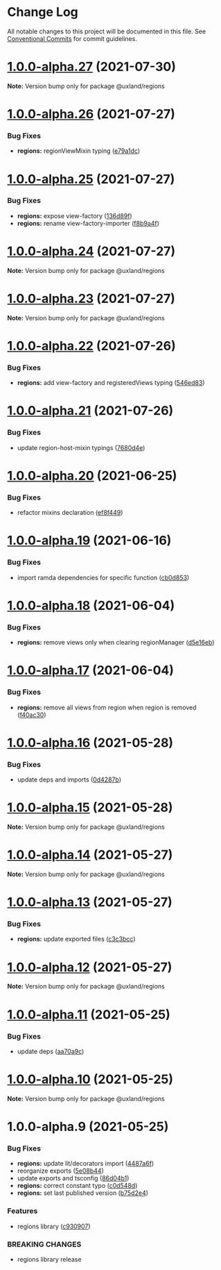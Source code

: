 # Change Log

All notable changes to this project will be documented in this file.
See [Conventional Commits](https://conventionalcommits.org) for commit guidelines.

# [1.0.0-alpha.27](https://github.com/uxland/lit/compare/@uxland/regions@1.0.0-alpha.26...@uxland/regions@1.0.0-alpha.27) (2021-07-30)

**Note:** Version bump only for package @uxland/regions





# [1.0.0-alpha.26](https://github.com/uxland/lit/compare/@uxland/regions@1.0.0-alpha.25...@uxland/regions@1.0.0-alpha.26) (2021-07-27)


### Bug Fixes

* **regions:** regionViewMixin typing ([e79a1dc](https://github.com/uxland/lit/commit/e79a1dce90bb4a766b54dcb95e3363218edb4b29))





# [1.0.0-alpha.25](https://github.com/uxland/lit/compare/@uxland/regions@1.0.0-alpha.24...@uxland/regions@1.0.0-alpha.25) (2021-07-27)


### Bug Fixes

* **regions:** expose view-factory ([136d89f](https://github.com/uxland/lit/commit/136d89f556d35e7bddc9bc57fd9bc48371f3dae2))
* **regions:** rename view-factory-importer ([f8b9a4f](https://github.com/uxland/lit/commit/f8b9a4f49b251634430b230e1b06e706cfd2705b))





# [1.0.0-alpha.24](https://github.com/uxland/lit/compare/@uxland/regions@1.0.0-alpha.23...@uxland/regions@1.0.0-alpha.24) (2021-07-27)

**Note:** Version bump only for package @uxland/regions





# [1.0.0-alpha.23](https://github.com/uxland/lit/compare/@uxland/regions@1.0.0-alpha.22...@uxland/regions@1.0.0-alpha.23) (2021-07-27)

**Note:** Version bump only for package @uxland/regions





# [1.0.0-alpha.22](https://github.com/uxland/lit/compare/@uxland/regions@1.0.0-alpha.21...@uxland/regions@1.0.0-alpha.22) (2021-07-26)


### Bug Fixes

* **regions:** add view-factory and registeredViews typing ([546ed83](https://github.com/uxland/lit/commit/546ed83f49a142602d8c2b561303d1caff2d9002))





# [1.0.0-alpha.21](https://github.com/uxland/lit/compare/@uxland/regions@1.0.0-alpha.20...@uxland/regions@1.0.0-alpha.21) (2021-07-26)


### Bug Fixes

* update region-host-mixin typings ([7680d4e](https://github.com/uxland/lit/commit/7680d4e178f9865aa555d9495465c593a7dd243a))





# [1.0.0-alpha.20](https://github.com/uxland/lit/compare/@uxland/regions@1.0.0-alpha.19...@uxland/regions@1.0.0-alpha.20) (2021-06-25)


### Bug Fixes

* refactor mixins declaration ([ef8f449](https://github.com/uxland/lit/commit/ef8f449337f416c54e3196109656a72d0e836dbc))





# [1.0.0-alpha.19](https://github.com/uxland/lit/compare/@uxland/regions@1.0.0-alpha.18...@uxland/regions@1.0.0-alpha.19) (2021-06-16)


### Bug Fixes

* import ramda dependencies for specific function ([cb0d853](https://github.com/uxland/lit/commit/cb0d8530ac56848fddb99eea10165a66526d51e5))





# [1.0.0-alpha.18](https://github.com/uxland/lit/compare/@uxland/regions@1.0.0-alpha.17...@uxland/regions@1.0.0-alpha.18) (2021-06-04)


### Bug Fixes

* **regions:** remove views only when clearing regionManager ([d5e16eb](https://github.com/uxland/lit/commit/d5e16ebfa6c8c493493700caff8bb6097e3bbad0))





# [1.0.0-alpha.17](https://github.com/uxland/lit/compare/@uxland/regions@1.0.0-alpha.16...@uxland/regions@1.0.0-alpha.17) (2021-06-04)


### Bug Fixes

* **regions:** remove all views from region when region is removed ([f40ac30](https://github.com/uxland/lit/commit/f40ac30e5d454fa88680a1c0f502e326c6ad9b39))





# [1.0.0-alpha.16](https://github.com/uxland/lit/compare/@uxland/regions@1.0.0-alpha.15...@uxland/regions@1.0.0-alpha.16) (2021-05-28)


### Bug Fixes

* update deps and imports ([0d4287b](https://github.com/uxland/lit/commit/0d4287b2b11bab8f8d6358dac57ce16ae5579bde))





# [1.0.0-alpha.15](https://github.com/uxland/lit/compare/@uxland/regions@1.0.0-alpha.14...@uxland/regions@1.0.0-alpha.15) (2021-05-28)

**Note:** Version bump only for package @uxland/regions





# [1.0.0-alpha.14](https://github.com/uxland/lit/compare/@uxland/regions@1.0.0-alpha.13...@uxland/regions@1.0.0-alpha.14) (2021-05-27)

**Note:** Version bump only for package @uxland/regions





# [1.0.0-alpha.13](https://github.com/uxland/lit/compare/@uxland/regions@1.0.0-alpha.12...@uxland/regions@1.0.0-alpha.13) (2021-05-27)


### Bug Fixes

* **regions:** update exported files ([c3c3bcc](https://github.com/uxland/lit/commit/c3c3bcc5a7ebdf19ac17e9e4f309917159c77af7))





# [1.0.0-alpha.12](https://github.com/uxland/lit/compare/@uxland/regions@1.0.0-alpha.11...@uxland/regions@1.0.0-alpha.12) (2021-05-27)

**Note:** Version bump only for package @uxland/regions





# [1.0.0-alpha.11](https://github.com/uxland/lit/compare/@uxland/regions@1.0.0-alpha.10...@uxland/regions@1.0.0-alpha.11) (2021-05-25)


### Bug Fixes

* update deps ([aa70a9c](https://github.com/uxland/lit/commit/aa70a9cd3008551d41d7581ec3fdd3b9b0f3c9bc))





# [1.0.0-alpha.10](https://github.com/uxland/lit/compare/@uxland/regions@1.0.0-alpha.9...@uxland/regions@1.0.0-alpha.10) (2021-05-25)

**Note:** Version bump only for package @uxland/regions





# 1.0.0-alpha.9 (2021-05-25)


### Bug Fixes

* **regions:** update lit/decorators import ([4487a6f](https://github.com/uxland/lit/commit/4487a6fe726470092e5a585045819e0d2c0fee2d))
* reorganize exports ([5e08b44](https://github.com/uxland/lit/commit/5e08b44998179d4801ee679d03735eca90bcd9e1))
* update exports and tsconfig ([86d04b1](https://github.com/uxland/lit/commit/86d04b1a86be5bb25ae795a1154dc4de277e0fe7))
* **regions:** correct constant typo ([c0d548d](https://github.com/uxland/lit/commit/c0d548d1adcc6d6351ed9d317ee53c7c5e860b18))
* **regions:** set last published version ([b75d2e4](https://github.com/uxland/lit/commit/b75d2e4136d379859a71b3ba148987c68517cf32))


### Features

* regions library ([c930907](https://github.com/uxland/lit/commit/c9309075c6c92313246a54ed9129baebc59e14e6))


### BREAKING CHANGES

* regions library release
